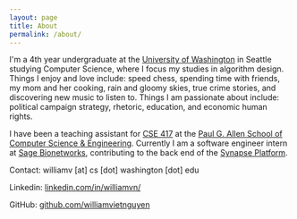 ```yaml
---
layout: page
title: About
permalink: /about/
---
```


I'm a 4th year undergraduate at the [University of Washington](https://washington.edu) in Seattle studying Computer Science, where I focus my studies in algorithm design. Things I enjoy and love include: speed chess, spending time with friends, my mom and her cooking, rain and gloomy skies, true crime stories, and discovering new music to listen to. Things I am passionate about include: political campaign strategy, rhetoric, education, and economic human rights.

I have been a teaching assistant for [CSE 417](https://courses.cs.washington.edu/courses/cse417/21wi/) at the [Paul G. Allen School of Computer Science & Engineering](https://cs.washington.edu). Currently I am a software engineer intern at [Sage Bionetworks](https://sagebionetworks.org), contributing to the back end of the [Synapse Platform](https://www.synapse.org).

Contact: williamv [at] cs [dot] washington [dot] edu

Linkedin: [linkedin.com/in/williamvn/](https://www.linkedin.com/in/williamvn/)

GitHub: [github.com/williamvietnguyen](https://github.com/williamvietnguyen)

